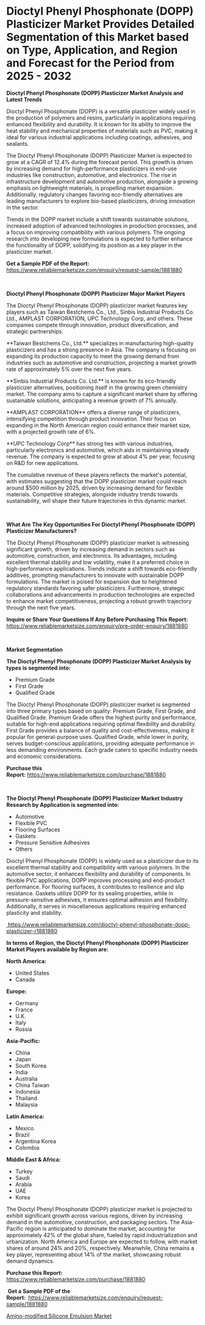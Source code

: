 <p><h1>Dioctyl Phenyl Phosphonate (DOPP) Plasticizer Market Provides Detailed Segmentation of this Market based on Type, Application, and Region and Forecast for the Period from 2025 - 2032</h1></p><p><strong>Dioctyl Phenyl Phosphonate (DOPP) Plasticizer Market Analysis and Latest Trends</strong></p>
<p><p>Dioctyl Phenyl Phosphonate (DOPP) is a versatile plasticizer widely used in the production of polymers and resins, particularly in applications requiring enhanced flexibility and durability. It is known for its ability to improve the heat stability and mechanical properties of materials such as PVC, making it ideal for various industrial applications including coatings, adhesives, and sealants.</p><p>The Dioctyl Phenyl Phosphonate (DOPP) Plasticizer Market is expected to grow at a CAGR of 12.4% during the forecast period. This growth is driven by increasing demand for high-performance plasticizers in end-use industries like construction, automotive, and electronics. The rise in infrastructure development and automotive production, alongside a growing emphasis on lightweight materials, is propelling market expansion. Additionally, regulatory changes favoring eco-friendly alternatives are leading manufacturers to explore bio-based plasticizers, driving innovation in the sector.</p><p>Trends in the DOPP market include a shift towards sustainable solutions, increased adoption of advanced technologies in production processes, and a focus on improving compatibility with various polymers. The ongoing research into developing new formulations is expected to further enhance the functionality of DOPP, solidifying its position as a key player in the plasticizer market.</p></p>
<p><strong>Get a Sample PDF of the Report:&nbsp;</strong> <a href="https://www.reliablemarketsize.com/enquiry/request-sample/1881880?utm_campaign=3122&utm_medium=2&utm_source=Github&utm_content=ia&utm_term=03042025&utm_id=dioctyl-phenyl-phosphonate-dopp-plasticizer">https://www.reliablemarketsize.com/enquiry/request-sample/1881880</a></p>
<p>&nbsp;</p>
<p><strong>Dioctyl Phenyl Phosphonate (DOPP) Plasticizer Major Market Players</strong></p>
<p><p>The Dioctyl Phenyl Phosphonate (DOPP) plasticizer market features key players such as Taiwan Bestchems Co., Ltd., Sinbis Industrial Products Co. Ltd., AMPLAST CORPORATION, UPC Technology Corp, and others. These companies compete through innovation, product diversification, and strategic partnerships.</p><p>**Taiwan Bestchems Co., Ltd.** specializes in manufacturing high-quality plasticizers and has a strong presence in Asia. The company is focusing on expanding its production capacity to meet the growing demand from industries such as automotive and construction, projecting a market growth rate of approximately 5% over the next five years.</p><p>**Sinbis Industrial Products Co. Ltd.** is known for its eco-friendly plasticizer alternatives, positioning itself in the growing green chemistry market. The company aims to capture a significant market share by offering sustainable solutions, anticipating a revenue growth of 7% annually.</p><p>**AMPLAST CORPORATION** offers a diverse range of plasticizers, intensifying competition through product innovation. Their focus on expanding in the North American region could enhance their market size, with a projected growth rate of 6%. </p><p>**UPC Technology Corp** has strong ties with various industries, particularly electronics and automotive, which aids in maintaining steady revenue. The company is expected to grow at about 4% per year, focusing on R&D for new applications.</p><p>The cumulative revenue of these players reflects the market's potential, with estimates suggesting that the DOPP plasticizer market could reach around $500 million by 2025, driven by increasing demand for flexible materials. Competitive strategies, alongside industry trends towards sustainability, will shape their future trajectories in this dynamic market.</p></p>
<p>&nbsp;</p>
<p><strong>What Are The Key Opportunities For Dioctyl Phenyl Phosphonate (DOPP) Plasticizer Manufacturers?</strong></p>
<p><p>The Dioctyl Phenyl Phosphonate (DOPP) plasticizer market is witnessing significant growth, driven by increasing demand in sectors such as automotive, construction, and electronics. Its advantages, including excellent thermal stability and low volatility, make it a preferred choice in high-performance applications. Trends indicate a shift towards eco-friendly additives, prompting manufacturers to innovate with sustainable DOPP formulations. The market is poised for expansion due to heightened regulatory standards favoring safer plasticizers. Furthermore, strategic collaborations and advancements in production technologies are expected to enhance market competitiveness, projecting a robust growth trajectory through the next five years.</p></p>
<p><strong>Inquire or Share Your Questions If Any Before Purchasing This Report:</strong> <a href="https://www.reliablemarketsize.com/enquiry/pre-order-enquiry/1881880?utm_campaign=3122&utm_medium=2&utm_source=Github&utm_content=ia&utm_term=03042025&utm_id=dioctyl-phenyl-phosphonate-dopp-plasticizer">https://www.reliablemarketsize.com/enquiry/pre-order-enquiry/1881880</a></p>
<p>&nbsp;</p>
<p><strong>Market Segmentation</strong></p>
<p><strong>The Dioctyl Phenyl Phosphonate (DOPP) Plasticizer Market Analysis by types is segmented into:</strong></p>
<p><ul><li>Premium Grade</li><li>First Grade</li><li>Qualified Grade</li></ul></p>
<p><p>The Dioctyl Phenyl Phosphonate (DOPP) plasticizer market is segmented into three primary types based on quality: Premium Grade, First Grade, and Qualified Grade. Premium Grade offers the highest purity and performance, suitable for high-end applications requiring optimal flexibility and durability. First Grade provides a balance of quality and cost-effectiveness, making it popular for general-purpose uses. Qualified Grade, while lower in purity, serves budget-conscious applications, providing adequate performance in less demanding environments. Each grade caters to specific industry needs and economic considerations.</p></p>
<p><strong>Purchase this Report:&nbsp;</strong><a href="https://www.reliablemarketsize.com/purchase/1881880?utm_campaign=3122&utm_medium=2&utm_source=Github&utm_content=ia&utm_term=03042025&utm_id=dioctyl-phenyl-phosphonate-dopp-plasticizer">https://www.reliablemarketsize.com/purchase/1881880</a></p>
<p>&nbsp;</p>
<p><strong>The Dioctyl Phenyl Phosphonate (DOPP) Plasticizer Market Industry Research by Application is segmented into:</strong></p>
<p><ul><li>Automotive</li><li>Flexible PVC</li><li>Flooring Surfaces</li><li>Gaskets</li><li>Pressure Sensitive Adhesives</li><li>Others</li></ul></p>
<p><p>Dioctyl Phenyl Phosphonate (DOPP) is widely used as a plasticizer due to its excellent thermal stability and compatibility with various polymers. In the automotive sector, it enhances flexibility and durability of components. In flexible PVC applications, DOPP improves processing and end-product performance. For flooring surfaces, it contributes to resilience and slip resistance. Gaskets utilize DOPP for its sealing properties, while in pressure-sensitive adhesives, it ensures optimal adhesion and flexibility. Additionally, it serves in miscellaneous applications requiring enhanced plasticity and stability.</p></p>
<p><a href="https://www.reliablemarketsize.com/dioctyl-phenyl-phosphonate-dopp-plasticizer-r1881880?utm_campaign=3122&utm_medium=2&utm_source=Github&utm_content=ia&utm_term=03042025&utm_id=dioctyl-phenyl-phosphonate-dopp-plasticizer">&nbsp;https://www.reliablemarketsize.com/dioctyl-phenyl-phosphonate-dopp-plasticizer-r1881880</a></p>
<p><strong>In terms of Region, the Dioctyl Phenyl Phosphonate (DOPP) Plasticizer Market Players available by Region are:</strong></p>
<p>
    <p> <strong> North America: </strong>
        <ul>
            <li>United States</li>
            <li>Canada</li>
        </ul>
        </p> 
    <p> <strong> Europe: </strong>
        <ul>
            <li>Germany</li>
            <li>France</li>
            <li>U.K.</li>
            <li>Italy</li>
            <li>Russia</li>
        </ul>
        </p> 
    <p> <strong> Asia-Pacific: </strong>
        <ul>
            <li>China</li>
            <li>Japan</li>
            <li>South Korea</li>
            <li>India</li>
            <li>Australia</li>
            <li>China Taiwan</li>
            <li>Indonesia</li>
            <li>Thailand</li>
            <li>Malaysia</li>
        </ul>
        </p> 
    <p> <strong> Latin America: </strong>
        <ul>
            <li>Mexico</li>
            <li>Brazil</li>
            <li>Argentina Korea</li>
            <li>Colombia</li>
        </ul>
        </p> 
    <p> <strong> Middle East & Africa: </strong>
        <ul>
            <li>Turkey</li>
            <li>Saudi</li>
            <li>Arabia</li>
            <li>UAE</li>
            <li>Korea</li>
        </ul>
    </p>
    </p>
<p><p>The Dioctyl Phenyl Phosphonate (DOPP) plasticizer market is projected to exhibit significant growth across various regions, driven by increasing demand in the automotive, construction, and packaging sectors. The Asia-Pacific region is anticipated to dominate the market, accounting for approximately 42% of the global share, fueled by rapid industrialization and urbanization. North America and Europe are expected to follow, with market shares of around 24% and 20%, respectively. Meanwhile, China remains a key player, representing about 14% of the market, showcasing robust demand dynamics.</p></p>
<p><strong>Purchase this Report: </strong><a href="https://www.reliablemarketsize.com/purchase/1881880?utm_campaign=3122&utm_medium=2&utm_source=Github&utm_content=ia&utm_term=03042025&utm_id=dioctyl-phenyl-phosphonate-dopp-plasticizer">https://www.reliablemarketsize.com/purchase/1881880</a></p>
<p>&nbsp;<strong>Get a Sample PDF of the Report:&nbsp;&nbsp;</strong><a href="https://www.reliablemarketsize.com/enquiry/request-sample/1881880?utm_campaign=3122&utm_medium=2&utm_source=Github&utm_content=ia&utm_term=03042025&utm_id=dioctyl-phenyl-phosphonate-dopp-plasticizer">https://www.reliablemarketsize.com/enquiry/request-sample/1881880</a></p>
<p><strong></strong></p>
<p><p><a href="https://github.com/supicweg/Market-Research-Report-List-1/blob/main/amino-modified-silicone-emulsion-market.md?utm_campaign=3122&utm_medium=2&utm_source=Github&utm_content=ia&utm_term=03042025&utm_id=dioctyl-phenyl-phosphonate-dopp-plasticizer">Amino-modified Silicone Emulsion Market</a></p></p>